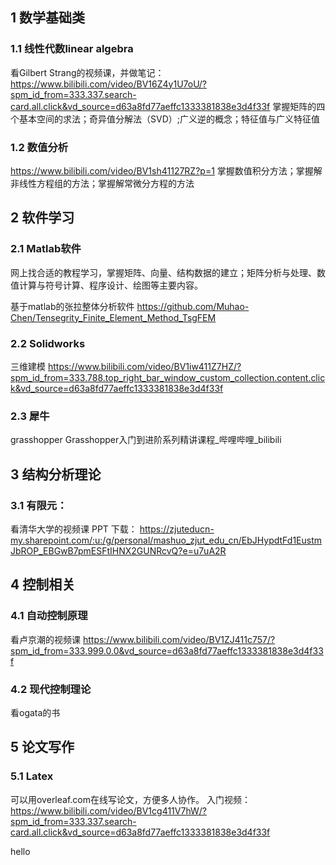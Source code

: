 ## 1	数学基础类
### 1.1	线性代数linear algebra
看Gilbert Strang的视频课，并做笔记：
https://www.bilibili.com/video/BV16Z4y1U7oU/?spm_id_from=333.337.search-card.all.click&vd_source=d63a8fd77aeffc1333381838e3d4f33f
掌握矩阵的四个基本空间的求法；奇异值分解法（SVD）;广义逆的概念；特征值与广义特征值
### 1.2	数值分析
https://www.bilibili.com/video/BV1sh41127RZ?p=1
掌握数值积分方法；掌握解非线性方程组的方法；掌握解常微分方程的方法

## 2	软件学习
### 2.1	Matlab软件
网上找合适的教程学习，掌握矩阵、向量、结构数据的建立；矩阵分析与处理、数值计算与符号计算、程序设计、绘图等主要内容。

基于matlab的张拉整体分析软件
https://github.com/Muhao-Chen/Tensegrity_Finite_Element_Method_TsgFEM

### 2.2	Solidworks
三维建模
https://www.bilibili.com/video/BV1iw411Z7HZ/?spm_id_from=333.788.top_right_bar_window_custom_collection.content.click&vd_source=d63a8fd77aeffc1333381838e3d4f33f
### 2.3	犀牛
grasshopper
Grasshopper入门到进阶系列精讲课程_哔哩哔哩_bilibili
## 3	结构分析理论
### 3.1	有限元：
 看清华大学的视频课
PPT 下载：
https://zjuteducn-my.sharepoint.com/:u:/g/personal/mashuo_zjut_edu_cn/EbJHypdtFd1EustmJbROP_EBGwB7pmESFtIHNX2GUNRcvQ?e=u7uA2R

## 4	控制相关
### 4.1	自动控制原理
看卢京潮的视频课
https://www.bilibili.com/video/BV1ZJ411c757/?spm_id_from=333.999.0.0&vd_source=d63a8fd77aeffc1333381838e3d4f33f
### 4.2	现代控制理论
看ogata的书
## 5	论文写作
### 5.1	Latex
可以用overleaf.com在线写论文，方便多人协作。
入门视频：https://www.bilibili.com/video/BV1cg411V7hW/?spm_id_from=333.337.search-card.all.click&vd_source=d63a8fd77aeffc1333381838e3d4f33f

hello
